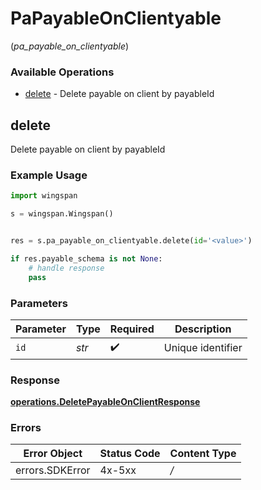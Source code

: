 # PaPayableOnClientyable
(*pa_payable_on_clientyable*)

### Available Operations

* [delete](#delete) - Delete payable on client by payableId

## delete

Delete payable on client by payableId

### Example Usage

```python
import wingspan

s = wingspan.Wingspan()


res = s.pa_payable_on_clientyable.delete(id='<value>')

if res.payable_schema is not None:
    # handle response
    pass
```

### Parameters

| Parameter          | Type               | Required           | Description        |
| ------------------ | ------------------ | ------------------ | ------------------ |
| `id`               | *str*              | :heavy_check_mark: | Unique identifier  |


### Response

**[operations.DeletePayableOnClientResponse](../../models/operations/deletepayableonclientresponse.md)**
### Errors

| Error Object    | Status Code     | Content Type    |
| --------------- | --------------- | --------------- |
| errors.SDKError | 4x-5xx          | */*             |
